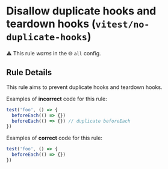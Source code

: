 # Disallow duplicate hooks and teardown hooks (`vitest/no-duplicate-hooks`)

⚠️ This rule _warns_ in the 🌐 `all` config.

<!-- end auto-generated rule header -->

## Rule Details

This rule aims to prevent duplicate hooks and teardown hooks.

Examples of **incorrect** code for this rule:

```ts
test('foo', () => {
  beforeEach(() => {})
  beforeEach(() => {}) // duplicate beforeEach
})
```

Examples of **correct** code for this rule:

```ts
test('foo', () => {
  beforeEach(() => {})
})
```
